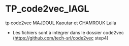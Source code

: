 # TP_code2vec_IAGL
 tp code2vec MAJDOUL Kaoutar et CHAMROUK Laila

- Les fichiers sont à intégrer dans le dossier code2vec (https://github.com/tech-srl/code2vec step4) 
